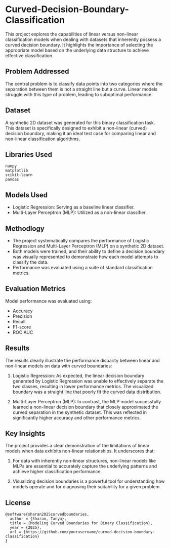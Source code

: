 # Curved-Decision-Boundary-Classification
This project explores the capabilities of linear versus non-linear classification models when dealing with datasets that inherently possess a curved decision boundary. It highlights the importance of selecting the appropriate model based on the underlying data structure to achieve effective classification.

## Problem Addressed
The central problem is to classify data points into two categories where the separation between them is not a straight line but a curve. Linear models struggle with this type of problem, leading to suboptimal performance.

## Dataset
A synthetic 2D dataset was generated for this binary classification task. This dataset is specifically designed to exhibit a non-linear (curved) decision boundary, making it an ideal test case for comparing linear and non-linear classification algorithms.

## Libraries Used

```
numpy
matplotlib
scikit-learn
pandas
```

## Models Used
- Logistic Regression: Serving as a baseline linear classifier.
- Multi-Layer Perceptron (MLP): Utilized as a non-linear classifier.

## Methodlogy
- The project systematically compares the performance of Logistic Regression and Multi-Layer Perceptron (MLP) on a synthetic 2D dataset.
- Both models were trained, and their ability to define a decision boundary was visually represented to demonstrate how each model attempts to classify the data.
- Performance was evaluated using a suite of standard classification metrics.

## Evaluation Metrics
Model performance was evaluated using:
- Accuracy
- Precision
- Recall
- F1-score
- ROC AUC

## Results
The results clearly illustrate the performance disparity between linear and non-linear models on data with curved boundaries:

1. Logistic Regression: As expected, the linear decision boundary generated by Logistic Regression was unable to effectively separate the two classes, resulting in lower performance metrics. The visualized boundary was a straight line that poorly fit the curved data distribution.

2. Multi-Layer Perceptron (MLP): In contrast, the MLP model successfully learned a non-linear decision boundary that closely approximated the curved separation in the synthetic dataset. This was reflected in significantly higher accuracy and other performance metrics.

## Key Insights

The project provides a clear demonstration of the limitations of linear models when data exhibits non-linear relationships. It underscores that:

1. For data with inherently non-linear structures, non-linear models like MLPs are essential to accurately capture the underlying patterns and achieve higher classification performance.

2. Visualizing decision boundaries is a powerful tool for understanding how models operate and for diagnosing their suitability for a given problem.

## License

```
@software{sharan2025curvedboundaries,
  author = {Sharan, Tanya},
  title = {Modeling Curved Boundaries for Binary Classification},
  year = {2025},
  url = {https://github.com/yourusername/curved-decision-boundary-classification}
}
```






